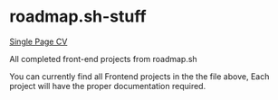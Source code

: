 # roadmap.sh-stuff
<a href="https://roadmap.sh/projects/single-page-cv">Single Page CV</a>

All completed front-end projects from roadmap.sh

You can currently find all Frontend projects in the the file above,
Each project will have the proper documentation required.